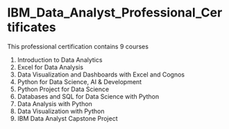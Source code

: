 # IBM_Data_Analyst_Professional_Certificates

This professional certification contains 9 courses

1) Introduction to Data Analytics
2) Excel for Data Analysis
3) Data Visualization and Dashboards with Excel and Cognos
4) Python for Data Science, AI & Development
5) Python Project for Data Science
6) Databases and SQL for Data Science with Python
7) Data Analysis with Python
8) Data Visualization with Python
9) IBM Data Analyst Capstone Project
